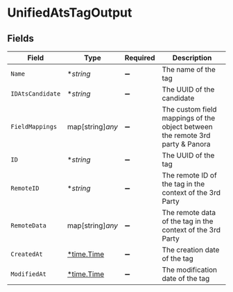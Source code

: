 # UnifiedAtsTagOutput


## Fields

| Field                                                                         | Type                                                                          | Required                                                                      | Description                                                                   |
| ----------------------------------------------------------------------------- | ----------------------------------------------------------------------------- | ----------------------------------------------------------------------------- | ----------------------------------------------------------------------------- |
| `Name`                                                                        | **string*                                                                     | :heavy_minus_sign:                                                            | The name of the tag                                                           |
| `IDAtsCandidate`                                                              | **string*                                                                     | :heavy_minus_sign:                                                            | The UUID of the candidate                                                     |
| `FieldMappings`                                                               | map[string]*any*                                                              | :heavy_minus_sign:                                                            | The custom field mappings of the object between the remote 3rd party & Panora |
| `ID`                                                                          | **string*                                                                     | :heavy_minus_sign:                                                            | The UUID of the tag                                                           |
| `RemoteID`                                                                    | **string*                                                                     | :heavy_minus_sign:                                                            | The remote ID of the tag in the context of the 3rd Party                      |
| `RemoteData`                                                                  | map[string]*any*                                                              | :heavy_minus_sign:                                                            | The remote data of the tag in the context of the 3rd Party                    |
| `CreatedAt`                                                                   | [*time.Time](https://pkg.go.dev/time#Time)                                    | :heavy_minus_sign:                                                            | The creation date of the tag                                                  |
| `ModifiedAt`                                                                  | [*time.Time](https://pkg.go.dev/time#Time)                                    | :heavy_minus_sign:                                                            | The modification date of the tag                                              |
